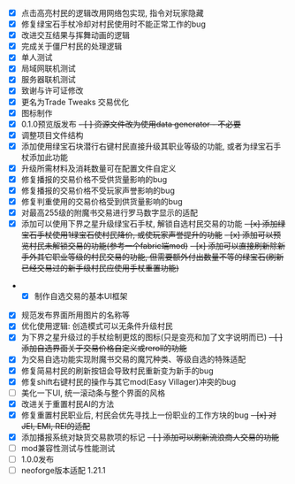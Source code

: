 - [x] 点击高亮村民的逻辑改用网络包实现, 指令对玩家隐藏
- [x] 修复绿宝石手杖冷却对村民使用时不能正常工作的bug
- [x] 改进交互结果与挥舞动画的逻辑
- [x] 完成关于僵尸村民的处理逻辑
- [x] 单人测试
- [x] 局域网联机测试
- [x] 服务器联机测试
- [x] 致谢与许可证修改
- [x] 更名为Trade Tweaks 交易优化
- [x] 图标制作
- [x] 0.1.0预览版发布
~~- [ ] 资源文件改为使用data generator - 不必要~~
- [x] 调整项目文件结构
- [x] 添加使用绿宝石块潜行右键村民直接升级其职业等级的功能, 或者为绿宝石手杖添加此功能
- [x] 升级所需材料及消耗数量可在配置文件自定义
- [x] 修复播报的交易价格不受供货量影响的bug
- [x] 修复播报的交易价格不受玩家声誉影响的bug
- [x] 修复判重使用的交易价格受到供货量影响的bug
- [x] 对最高255级的附魔书交易进行罗马数字显示的适配
- [x] 添加可以使用下界之星升级绿宝石手杖, 解锁自选村民交易的功能
~~- [x] 添加绿宝石手杖使用1绿宝石使村民降价, 或使玩家声誉提升的功能~~
~~- [x] 添加可以预览村民未解锁交易的功能(参考一个fabric端mod)~~
~~- [x] 添加可以直接刷新除新手外其它职业等级的村民交易的功能, 但需要额外付出数量不等的绿宝石(刷新已经交易过的新手级村民应使用手杖重置功能)~~
- - [x] 制作自选交易的基本UI框架
- [x] 规范发布界面所用图片的名称等
- [x] 优化使用逻辑: 创造模式可以无条件升级村民
- [x] 为下界之星升级过的手杖绘制更炫的图标(只是变亮和加了文字说明而已)
~~- [ ] 添加自选界面关于交易价格自定义或reroll的功能~~
- [x] 为交易自选功能实现附魔书交易的魔咒种类、等级自选的特殊适配
- [x] 修复简易村民的刷新按钮会导致村民重新变为新手的bug
- [x] 修复shift右键村民的操作与其它mod(Easy Villager)冲突的bug
- [ ] 美化一下UI, 统一滚动条与整个界面的风格
- [x] 改进关于重置村民AI的方法
- [x] 修复重置村民职业后, 村民会优先寻找上一份职业的工作方块的bug
~~- [x] 对JEI, EMI, REI的适配~~
- [x] 添加播报系统对缺货交易款项的标记
~~- [ ] 添加可以刷新流浪商人交易的功能~~
- [ ] mod兼容性测试与性能测试
- [ ] 1.0.0发布
- [ ] neoforge版本适配 1.21.1